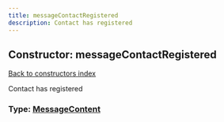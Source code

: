 ```yaml
---
title: messageContactRegistered
description: Contact has registered
---
```

## Constructor: messageContactRegistered  
[Back to constructors index](index.md)



Contact has registered




### Type: [MessageContent](../types/MessageContent.md)


